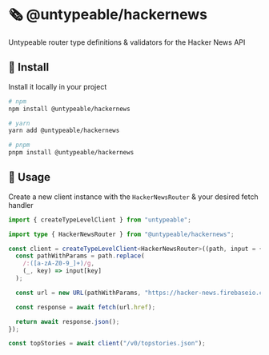 # 🗞️ @untypeable/hackernews

Untypeable router type definitions & validators for the Hacker News API

## 🚀 Install

Install it locally in your project

```bash
# npm
npm install @untypeable/hackernews

# yarn
yarn add @untypeable/hackernews

# pnpm
pnpm install @untypeable/hackernews
```

## 🦄 Usage

Create a new client instance with the `HackerNewsRouter` & your desired fetch handler

```typescript
import { createTypeLevelClient } from "untypeable";

import type { HackerNewsRouter } from "@untypeable/hackernews";

const client = createTypeLevelClient<HackerNewsRouter>((path, input = {}) => {
  const pathWithParams = path.replace(
    /:([a-zA-Z0-9_]+)/g,
    (_, key) => input[key]
  );

  const url = new URL(pathWithParams, "https://hacker-news.firebaseio.com");

  const response = await fetch(url.href);

  return await response.json();
});

const topStories = await client("/v0/topstories.json");
```
